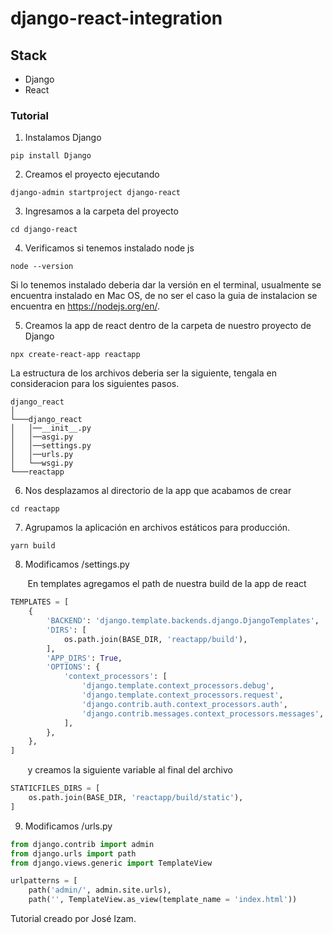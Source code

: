 # django-react-integration
## Stack
* Django
* React

### Tutorial
1. Instalamos Django
```
pip install Django
```
2. Creamos el proyecto ejecutando
```
django-admin startproject django-react
```
3. Ingresamos a la carpeta del proyecto 
```
cd django-react
```
4. Verificamos si tenemos instalado node js  

```
node --version
```  
Si lo tenemos instalado deberia dar la versión en el terminal, usualmente se encuentra instalado en Mac OS, de no ser el caso la guia de instalacion se encuentra en https://nodejs.org/en/.

5. Creamos la app de react dentro de la carpeta de nuestro proyecto de Django
```
npx create-react-app reactapp
```
La estructura de los archivos deberia ser la siguiente, tengala en consideracion para los siguientes pasos.
```
django_react
│ 
└───django_react
│   │──__init__.py
│   │──asgi.py
│   │──settings.py
│   │──urls.py
│   └──wsgi.py
└───reactapp
```
6. Nos desplazamos al directorio de la app que acabamos de crear
```
cd reactapp
```
7. Agrupamos la aplicación en archivos estáticos para producción.
```
yarn build
```

8. Modificamos /settings.py

&nbsp;&nbsp;&nbsp;&nbsp;&nbsp;&nbsp; En templates agregamos el path de nuestra build de la app de react
```python
TEMPLATES = [
    {
        'BACKEND': 'django.template.backends.django.DjangoTemplates',
        'DIRS': [
            os.path.join(BASE_DIR, 'reactapp/build'),
        ],
        'APP_DIRS': True,
        'OPTIONS': {
            'context_processors': [
                'django.template.context_processors.debug',
                'django.template.context_processors.request',
                'django.contrib.auth.context_processors.auth',
                'django.contrib.messages.context_processors.messages',
            ],
        },
    },
]
```
&nbsp;&nbsp;&nbsp;&nbsp;&nbsp;&nbsp; y creamos la siguiente variable al final del archivo

```python
STATICFILES_DIRS = [
    os.path.join(BASE_DIR, 'reactapp/build/static'),
]
```
9. Modificamos /urls.py

```python
from django.contrib import admin
from django.urls import path
from django.views.generic import TemplateView

urlpatterns = [
    path('admin/', admin.site.urls),
    path('', TemplateView.as_view(template_name = 'index.html'))
```
Tutorial creado por José Izam.